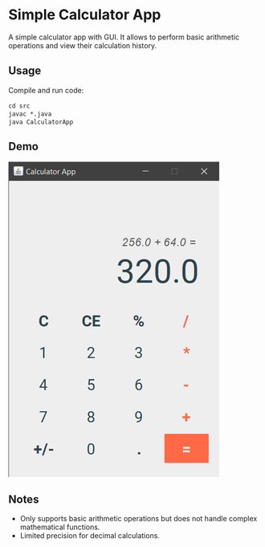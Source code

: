# Simple Calculator App

A simple calculator app with GUI. It allows to perform basic arithmetic operations and view their calculation history.

## Usage
Compile and run code:
```
cd src
javac *.java
java CalculatorApp
```
## Demo

![Screenshot](./screenshot.jpg)

## Notes
- Only supports basic arithmetic operations but does not handle complex mathematical functions.
- Limited precision for decimal calculations.
